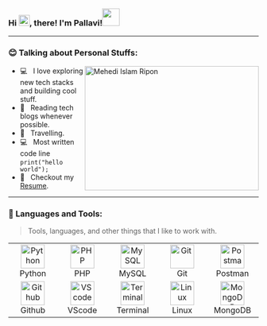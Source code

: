 ### Hi <img src="https://media.giphy.com/media/hvRJCLFzcasrR4ia7z/giphy.gif" width="22px">, there! I'm Pallavi!<img src="https://media.giphy.com/media/WUlplcMpOCEmTGBtBW/giphy.gif" width="35">

<hr>

### :blush: Talking about Personal Stuffs:

<img align="right" height="250" width="350" alt="Mehedi Islam Ripon" src="https://cdn.dribbble.com/users/2704414/screenshots/7466903/media/b08ab576316bd4582fef189f471cd9e5.gif" />



-  💻 &nbsp; I love exploring new tech stacks and building cool stuff.
-  📰 &nbsp; Reading tech blogs whenever possible.
-  🍕 &nbsp; Travelling.
-  :computer: &nbsp; Most written code line `print("hello world");`
-  📝 &nbsp; Checkout my [Resume](https://github.com/Pallavimishrapm).

<hr>

### :dart: Languages and Tools:

> Tools, languages, and other things that I like to work with.

<table>
  <tr>
    <td align="center" width="96">
      <a href="#">
        <img src="https://www.vectorlogo.zone/logos/python/python-ar21.svg" width="48" height="48" alt="Python" />
      </a>
      <br>Python
    </td>
    <td align="center" width="96">
      <a href="#">
        <img src="https://www.vectorlogo.zone/logos/php/php-ar21.svg" width="48" height="48" alt="PHP" />
      </a>
      <br>PHP
    </td>
    <td align="center" width="96">
      <a href="#">
        <img src="https://www.vectorlogo.zone/logos/mysql/mysql-ar21.svg" width="48" height="48" alt="MySQL" />
      </a>
      <br>MySQL
    </td>
    <td align="center" width="96">
      <a href="#">
        <img src="https://upload.wikimedia.org/wikipedia/commons/e/e0/Git-logo.svg" width="48" height="48" alt="Git" />
      </a>
      <br>Git
    </td>
    <td align="center" width="96">
      <a href="#">
        <img src="https://www.vectorlogo.zone/logos/getpostman/getpostman-icon.svg" width="48" height="48" alt="Postman" />
      </a>
      <br>Postman
    </td>
  </tr>
  <tr>
    <td align="center"  width="96">
      <a href="#">
        <img src="https://github.githubassets.com/images/modules/logos_page/Octocat.png" width="48" height="48" alt="Github" />
      </a>
      <br>Github
    </td>
    <td align="center"  width="96">
      <a href="#">
        <img src="https://upload.wikimedia.org/wikipedia/commons/9/9a/Visual_Studio_Code_1.35_icon.svg" width="48" height="48" alt="VScode" />
      </a>
      <br>VScode
    </td>
    <td align="center" width="96">
      <a href="#">
        <img src="https://cdn.worldvectorlogo.com/logos/terminal-1.svg" width="48" height="48" alt="Terminal" />
      </a>
      <br>Terminal
    </td>
    <td align="center" width="96">
      <a href="#" >
        <img src="https://upload.wikimedia.org/wikipedia/commons/3/35/Tux.svg" width="48" height="48" alt="Linux" />
      </a>
      <br>Linux
    </td>
    <td align="center" width="96">
      <a href="#">
        <img src="https://www.vectorlogo.zone/logos/mongodb/mongodb-icon.svg" width="48" height="48" alt="MongoDB" />
      </a>
      <br>MongoDB
    </td>
  </tr>
</table>
<!--
**Pallavimishrapm/Pallavimishrapm** is a ✨ _special_ ✨ repository because its `README.md` (this file) appears on your GitHub profile.

Here are some ideas to get you started:

- 🔭 I’m currently working on ...
- 🌱 I’m currently learning ...
- 👯 I’m looking to collaborate on ...
- 🤔 I’m looking for help with ...
- 💬 Ask me about ...
- 📫 How to reach me: ...
- 😄 Pronouns: ...
- ⚡ Fun fact: ...
-->
